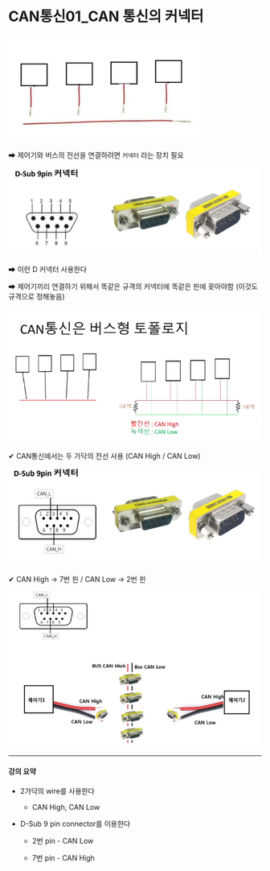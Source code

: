 # CAN통신01_CAN 통신의 커넥터



<img src="CAN통신01_CAN%20통신의%20커넥터_assets/2023-02-08-08-48-08-image.png" title="" alt="" data-align="center">

➡ 제어기와 버스의 전선을 연결하려면 `커넥터` 라는 장치 필요

<img title="" src="CAN통신01_CAN%20통신의%20커넥터_assets/2023-02-08-08-49-21-image.png" alt="" width="632" data-align="center">

➡ 이런 D 커넥터 사용한다

➡ 제어기끼리 연결하기 위해서 똑같은 규격의 커넥터에 똑같은 핀에 꽂아야함 (이것도 규격으로 정해놓음)



<img title="" src="CAN통신01_CAN%20통신의%20커넥터_assets/2023-02-08-08-51-12-image.png" alt="" data-align="center" width="573">

✔ CAN통신에서는 두 가닥의 전선 사용 (CAN High / CAN Low)



<img title="" src="CAN통신01_CAN%20통신의%20커넥터_assets/2023-02-08-08-53-30-image.png" alt="" width="597" data-align="center">

✔ CAN High -> 7번 핀 / CAN Low -> 2번 핀



<img title="" src="CAN통신01_CAN%20통신의%20커넥터_assets/2023-02-08-08-54-51-image.png" alt="" width="578" data-align="center">

---

#### 강의 요약

- 2가닥의 wire를 사용한다
  
  - CAN High, CAN Low

- D-Sub 9 pin connector를 이용한다
  
  - 2번 pin - CAN Low
  
  - 7번 pin - CAN High
  
  
